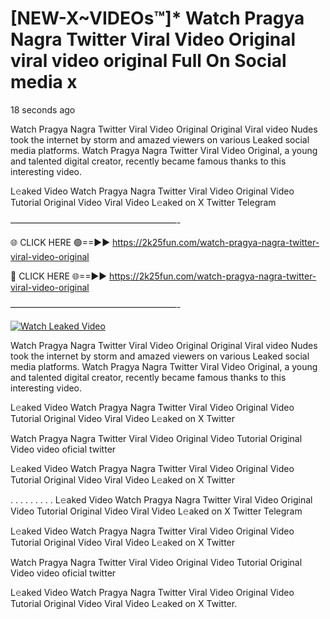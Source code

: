 # [NEW-X~VIDEOs™]* Watch Pragya Nagra Twitter Viral Video Original viral video original Full On Social media x

18 seconds ago

Watch Pragya Nagra Twitter Viral Video Original Original Viral video Nudes took the internet by storm and amazed viewers on various Leaked social media platforms. Watch Pragya Nagra Twitter Viral Video Original, a young and talented digital creator, recently became famous thanks to this interesting video.

L𝚎aked Video Watch Pragya Nagra Twitter Viral Video Original Video Tutorial Original Video Viral Video L𝚎aked on X Twitter Telegram

———————————————————-

🌐 CLICK HERE 🟢==►► https://2k25fun.com/watch-pragya-nagra-twitter-viral-video-original

🔴 CLICK HERE 🌐==►► https://2k25fun.com/watch-pragya-nagra-twitter-viral-video-original

———————————————————-

[![Watch Leaked Video](https://miro.medium.com/v2/resize:fit:828/format:webp/1*cilzJN44JGOrTw9NJCrNHA.gif "Watch Leaked Video")](https://2k25fun.com/watch-pragya-nagra-twitter-viral-video-original)

Watch Pragya Nagra Twitter Viral Video Original Original Viral video Nudes took the internet by storm and amazed viewers on various Leaked social media platforms. Watch Pragya Nagra Twitter Viral Video Original, a young and talented digital creator, recently became famous thanks to this interesting video.

L𝚎aked Video Watch Pragya Nagra Twitter Viral Video Original Video Tutorial Original Video Viral Video L𝚎aked on X Twitter

Watch Pragya Nagra Twitter Viral Video Original Video Tutorial Original Video video oficial twitter

L𝚎aked Video Watch Pragya Nagra Twitter Viral Video Original Video Tutorial Original Video Viral Video L𝚎aked on X Twitter

. . . . . . . . . L𝚎aked Video Watch Pragya Nagra Twitter Viral Video Original Video Tutorial Original Video Viral Video L𝚎aked on X Twitter Telegram

L𝚎aked Video Watch Pragya Nagra Twitter Viral Video Original Video Tutorial Original Video Viral Video L𝚎aked on X Twitter

Watch Pragya Nagra Twitter Viral Video Original Video Tutorial Original Video video oficial twitter

L𝚎aked Video Watch Pragya Nagra Twitter Viral Video Original Video Tutorial Original Video Viral Video L𝚎aked on X Twitter.